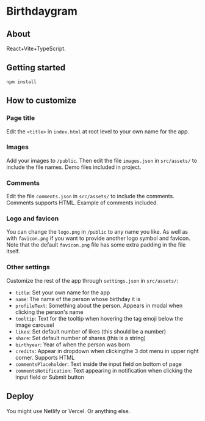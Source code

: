 # Birthdaygram

## About

React+Vite+TypeScript.

## Getting started

`npm install`

## How to customize

### Page title

Edit the `<title>` in `index.html` at root level to your own name for the app.

### Images

Add your images to `/public`. Then edit the file `images.json` in `src/assets/` to include the file names. Demo files included in project.

### Comments

Edit the file `comments.json` in `src/assets/` to include the comments. Comments supports HTML. Example of comments included.

### Logo and favicon

You can change the `logo.png` in `/public` to any name you like. As well as with `favicon.png` if you want to provide another logo symbol and favicon. Note that the default `favicon.png` file has some extra padding in the file itself.

### Other settings

Customize the rest of the app through `settings.json` in `src/assets/`:

- `title`: Set your own name for the app
- `name`: The name of the person whose birthday it is
- `profileText`: Something about the person. Appears in modal when clicking the person's name
- `tooltip`: Text for the tooltip when hovering the tag emoji below the image carousel
- `likes`: Set default number of likes (this should be a number)
- `share`: Set default number of shares (this is a string)
- `birthyear`: Year of when the person was born
- `credits`: Appear in dropdown when clickingthe 3 dot menu in upper right corner. Supports HTML
- `commentsPlaceholder`: Text inside the input field on bottom of page
- `commentsNotification`: Text appearing in notification when clicking the input field or Submit button

## Deploy

You might use Netlify or Vercel. Or anything else.
